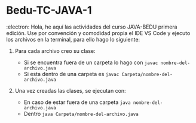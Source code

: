 # Bedu-TC-JAVA-1

:electron: 
Hola, he aquí las actividades del curso JAVA-BEDU primera edición. Use por convención y comodidad propia el IDE VS Code y ejecuto los archivos en la terminal, para ello hago lo siguiente: 

1. Para cada archivo creo su clase:  
    - Si se encuentra fuera de un carpeta lo hago con ```javac nombre-del-archivo.java``` 
    - Si esta dentro de una carpeta es ```javac Carpeta/nombre-del-archivo.java```
    
2. Una vez creadas las clases, se ejecutan con: 
    - En caso de estar fuera de una carpeta ```java nombre-del-archivo.java```
    - Dentro ```java Carpeta/nombre-del-archivo.java``` 

